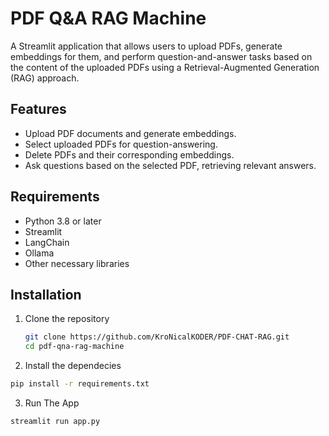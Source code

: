 # PDF Q&A RAG Machine

A Streamlit application that allows users to upload PDFs, generate embeddings for them, and perform question-and-answer tasks based on the content of the uploaded PDFs using a Retrieval-Augmented Generation (RAG) approach.

## Features

- Upload PDF documents and generate embeddings.
- Select uploaded PDFs for question-answering.
- Delete PDFs and their corresponding embeddings.
- Ask questions based on the selected PDF, retrieving relevant answers.

## Requirements

- Python 3.8 or later
- Streamlit
- LangChain
- Ollama
- Other necessary libraries

## Installation

1. Clone the repository

   ```bash
   git clone https://github.com/KroNicalKODER/PDF-CHAT-RAG.git
   cd pdf-qna-rag-machine
   ```

2. Install the dependecies
  ```bash
  pip install -r requirements.txt
  ```

3. Run The App

  ```bash
  streamlit run app.py
  ```
